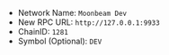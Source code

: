 -  Network Name: `Moonbeam Dev`
-  New RPC URL: `http://127.0.0.1:9933`
-  ChainID: `1281`
-  Symbol (Optional): `DEV`
